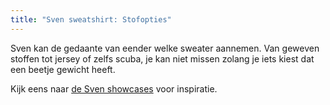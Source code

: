 ```yaml
---
title: "Sven sweatshirt: Stofopties"
---
```


Sven kan de gedaante van eender welke sweater aannemen. Van geweven stoffen tot jersey of zelfs scuba, je kan niet missen zolang je iets kiest dat een beetje gewicht heeft.

Kijk eens naar [de Sven showcases](/showcase/pattern/sven) voor inspiratie.
